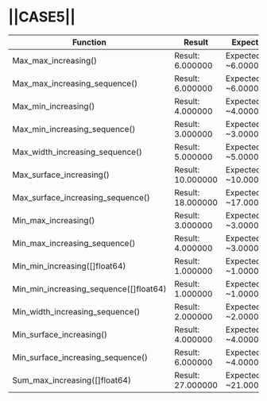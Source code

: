 # ||CASE5||
Function | Result | Expected
---|---|---
|Max_max_increasing()| Result: 6.000000| Expected: ~6.000000
|Max_max_increasing_sequence()| Result: 6.000000| Expected: ~6.000000
|Max_min_increasing()| Result: 4.000000| Expected: ~4.000000
|Max_min_increasing_sequence()| Result: 3.000000| Expected: ~3.000000
|Max_width_increasing_sequence()| Result: 5.000000| Expected: ~5.000000
|Max_surface_increasing()| Result: 10.000000| Expected: ~10.000000
|Max_surface_increasing_sequence()| Result: 18.000000| Expected: ~17.000000
|Min_max_increasing()| Result: 3.000000| Expected: ~3.000000
|Min_max_increasing_sequence()| Result: 4.000000| Expected: ~3.000000
|Min_min_increasing([]float64)| Result: 1.000000| Expected: ~1.000000
|Min_min_increasing_sequence([]float64)| Result: 1.000000| Expected: ~1.000000
|Min_width_increasing_sequence()| Result: 2.000000| Expected: ~2.000000
|Min_surface_increasing()| Result: 4.000000| Expected: ~4.000000
|Min_surface_increasing_sequence()| Result: 6.000000| Expected: ~4.000000
|Sum_max_increasing([]float64)| Result: 27.000000| Expected: ~21.000000
